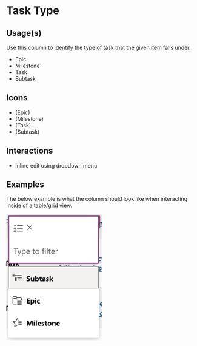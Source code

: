 # Task Type

## Usage(s)

Use this column to identify the type of task that the given item falls under.

- Epic
- Milestone
- Task
- Subtask

## Icons

- (Epic)
- (Milestone)
- (Task)
- (Subtask)

## Interactions

- Inline edit using dropdown menu

## Examples

The below example is what the column should look like when interacting inside of a table/grid view.

<img src="task-type.png" width="50%" alt="example image of the task type dropdown for inline editing">
